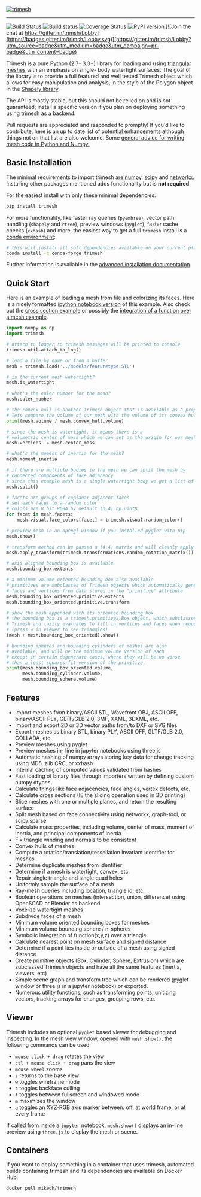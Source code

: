 [![trimesh](https://trimsh.org/images/logotype-a.svg)](http://trimsh.org)

-----------
[![Build Status](https://travis-ci.org/mikedh/trimesh.svg?branch=master)](https://travis-ci.org/mikedh/trimesh) [![Build status](https://ci.appveyor.com/api/projects/status/j8h3luwvst1tkghl?svg=true)](https://ci.appveyor.com/project/mikedh/trimesh) [![Coverage Status](https://coveralls.io/repos/github/mikedh/trimesh/badge.svg)](https://coveralls.io/github/mikedh/trimesh) [![PyPI version](https://badge.fury.io/py/trimesh.svg)](https://badge.fury.io/py/trimesh) [![Join the chat at https://gitter.im/trimsh/Lobby](https://badges.gitter.im/trimsh/Lobby.svg)](https://gitter.im/trimsh/Lobby?utm_source=badge&utm_medium=badge&utm_campaign=pr-badge&utm_content=badge)


Trimesh is a pure Python (2.7- 3.3+) library for loading and using [triangular meshes](https://en.wikipedia.org/wiki/Triangle_mesh) with an emphasis on single- body watertight surfaces. The goal of the library is to provide a full featured and well tested Trimesh object which allows for easy manipulation and analysis, in the style of the Polygon object in the [Shapely library](http://toblerity.org/shapely/manual.html).

The API is mostly stable, but this should not be relied on and is not guaranteed; install a specific version if you plan on deploying something using trimesh as a backend.

Pull requests are appreciated and responded to promptly! If you'd like to contribute, here is an [up to date list of potential enhancements](https://github.com/mikedh/trimesh/issues/199) although things not on that list are also welcome. Some [general advice for writing mesh code in Python and Numpy.](https://github.com/mikedh/trimesh/blob/master/trimesh/io/README.md)


## Basic Installation

The minimal requirements to import trimesh are
[numpy](http://www.numpy.org/), [scipy](http://www.scipy.org) and [networkx](https://networkx.github.io). Installing other packages mentioned adds functionality but is **not required**.

For the easiest install with only these minimal dependencies:

```bash
pip install trimesh
```

For more functionality, like faster ray queries (`pyembree`), vector path handling (`shapely` and `rtree`), preview windows (`pyglet`), faster cache checks (`xxhash`) and more, the easiest way to get a full `trimesh` install is a [conda environment](https://conda.io/miniconda.html):

```bash
# this will install all soft dependencies available on your current platform
conda install -c conda-forge trimesh
```

Further information is available in the [advanced installation documentation](https://trimsh.org/install.html).

## Quick Start

Here is an example of loading a mesh from file and colorizing its faces. Here is a nicely formatted
[ipython notebook version](https://trimsh.org/examples/quick_start.html) of this example. Also check out the [cross section example](https://trimsh.org/examples/section.html) or possibly the [integration of a function over a mesh example](https://github.com/mikedh/trimesh/blob/master/examples/integrate.ipynb).

```python
import numpy as np
import trimesh

# attach to logger so trimesh messages will be printed to console
trimesh.util.attach_to_log()

# load a file by name or from a buffer
mesh = trimesh.load('../models/featuretype.STL')

# is the current mesh watertight?
mesh.is_watertight

# what's the euler number for the mesh?
mesh.euler_number

# the convex hull is another Trimesh object that is available as a property
# lets compare the volume of our mesh with the volume of its convex hull
print(mesh.volume / mesh.convex_hull.volume)

# since the mesh is watertight, it means there is a
# volumetric center of mass which we can set as the origin for our mesh
mesh.vertices -= mesh.center_mass

# what's the moment of inertia for the mesh?
mesh.moment_inertia

# if there are multiple bodies in the mesh we can split the mesh by
# connected components of face adjacency
# since this example mesh is a single watertight body we get a list of one mesh
mesh.split()

# facets are groups of coplanar adjacent faces
# set each facet to a random color
# colors are 8 bit RGBA by default (n,4) np.uint8
for facet in mesh.facets:
    mesh.visual.face_colors[facet] = trimesh.visual.random_color()

# preview mesh in an opengl window if you installed pyglet with pip
mesh.show()

# transform method can be passed a (4,4) matrix and will cleanly apply the transform
mesh.apply_transform(trimesh.transformations.random_rotation_matrix())

# axis aligned bounding box is available
mesh.bounding_box.extents

# a minimum volume oriented bounding box also available
# primitives are subclasses of Trimesh objects which automatically generate
# faces and vertices from data stored in the 'primitive' attribute
mesh.bounding_box_oriented.primitive.extents
mesh.bounding_box_oriented.primitive.transform

# show the mesh appended with its oriented bounding box
# the bounding box is a trimesh.primitives.Box object, which subclasses
# Trimesh and lazily evaluates to fill in vertices and faces when requested
# (press w in viewer to see triangles)
(mesh + mesh.bounding_box_oriented).show()

# bounding spheres and bounding cylinders of meshes are also
# available, and will be the minimum volume version of each
# except in certain degenerate cases, where they will be no worse
# than a least squares fit version of the primitive.
print(mesh.bounding_box_oriented.volume, 
      mesh.bounding_cylinder.volume,
      mesh.bounding_sphere.volume)

```

## Features

* Import meshes from binary/ASCII STL, Wavefront OBJ, ASCII OFF, binary/ASCII PLY, GLTF/GLB 2.0, 3MF, XAML, 3DXML, etc.
* Import and export 2D or 3D vector paths from/to DXF or SVG files
* Export meshes as binary STL, binary PLY, ASCII OFF, GLTF/GLB 2.0, COLLADA, etc.
* Preview meshes using pyglet
* Preview meshes in- line in jupyter notebooks using three.js
* Automatic hashing of numpy arrays storing key data for change tracking using MD5, zlib CRC, or xxhash
* Internal caching of computed values validated from hashes
* Fast loading of binary files through importers written by defining custom numpy dtypes
* Calculate things like face adjacencies, face angles, vertex defects, etc.
* Calculate cross sections (IE the slicing operation used in 3D printing)
* Slice meshes with one or multiple planes, and return the resulting surface
* Split mesh based on face connectivity using networkx, graph-tool, or scipy.sparse
* Calculate mass properties, including volume, center of mass, moment of inertia, and principal components of inertia
* Fix triangle winding and normals to be consistent 
* Convex hulls of meshes 
* Compute a rotation/translation/tessellation invariant identifier for meshes
* Determine duplicate meshes from identifier
* Determine if a mesh is watertight, convex, etc.
* Repair single triangle and single quad holes
* Uniformly sample the surface of a mesh
* Ray-mesh queries including location, triangle id, etc.
* Boolean operations on meshes (intersection, union, difference) using OpenSCAD or Blender as backend
* Voxelize watertight meshes
* Subdivide faces of a mesh
* Minimum volume oriented bounding boxes for meshes
* Minimum volume bounding sphere / n-spheres
* Symbolic integration of function(x,y,z) over a triangle
* Calculate nearest point on mesh surface and signed distance
* Determine if a point lies inside or outside of a mesh using signed distance
* Create primitive objects (Box, Cylinder, Sphere, Extrusion) which are subclassed Trimesh objects and have all the same features (inertia, viewers, etc)
* Simple scene graph and transform tree which can be rendered (pyglet window or three.js in a jupyter notebook) or exported.
* Numerous utility functions, such as transforming points, unitizing vectors, tracking arrays for changes, grouping rows, etc.


## Viewer

Trimesh includes an optional `pyglet` based viewer for debugging and inspecting. In the mesh view window, opened with `mesh.show()`, the following commands can be used:

* `mouse click + drag` rotates the view
* `ctl + mouse click + drag` pans the view
* `mouse wheel` zooms
* `z` returns to the base view
* `w` toggles wireframe mode
* `c` toggles backface culling
* `f` toggles between fullscreen and windowed mode
* `m` maximizes the window
* `a` toggles an XYZ-RGB axis marker between: off, at world frame, or at every frame

If called from inside a `jupyter` notebook, `mesh.show()` displays an in-line preview using `three.js` to display the mesh or scene.

## Containers
   
If you want to deploy something in a container that uses trimesh, automated builds containing trimesh and its dependencies are available on Docker Hub:

`docker pull mikedh/trimesh`
